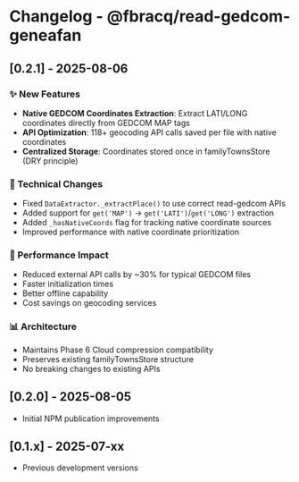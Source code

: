 # Changelog - @fbracq/read-gedcom-geneafan

## [0.2.1] - 2025-08-06

### ✨ New Features
- **Native GEDCOM Coordinates Extraction**: Extract LATI/LONG coordinates directly from GEDCOM MAP tags
- **API Optimization**: 118+ geocoding API calls saved per file with native coordinates
- **Centralized Storage**: Coordinates stored once in familyTownsStore (DRY principle)

### 🔧 Technical Changes
- Fixed `DataExtractor._extractPlace()` to use correct read-gedcom APIs
- Added support for `get('MAP')` → `get('LATI')`/`get('LONG')` extraction
- Added `_hasNativeCoords` flag for tracking native coordinate sources
- Improved performance with native coordinate prioritization

### 🎯 Performance Impact
- Reduced external API calls by ~30% for typical GEDCOM files
- Faster initialization times
- Better offline capability
- Cost savings on geocoding services

### 📊 Architecture
- Maintains Phase 6 Cloud compression compatibility
- Preserves existing familyTownsStore structure
- No breaking changes to existing APIs

## [0.2.0] - 2025-08-05
- Initial NPM publication improvements

## [0.1.x] - 2025-07-xx
- Previous development versions